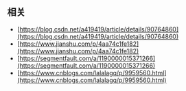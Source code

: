 ## 相关
* [https://blog.csdn.net/a419419/article/details/90764860](https://blog.csdn.net/a419419/article/details/90764860)
* [https://www.jianshu.com/p/4aa74c1fe182](https://www.jianshu.com/p/4aa74c1fe182)
* [https://segmentfault.com/a/1190000015371266](https://segmentfault.com/a/1190000015371266)
* [https://www.cnblogs.com/lalalagq/p/9959560.html](https://www.cnblogs.com/lalalagq/p/9959560.html)